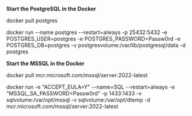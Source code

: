 
**Start the PostgreSQL in the Docker**

docker pull postgres

docker run --name postgres --restart=always -p 25432:5432 -e POSTGRES_USER=postgres -e POSTGRES_PASSWORD=Passw0rd -e POSTGRES_DB=postgres -v postgresvolume:/var/lib/postgresql/data -d postgres

**Start the MSSQL in the Docker**

docker pull mcr.microsoft.com/mssql/server:2022-latest

docker run -e "ACCEPT_EULA=Y" --name=SQL --restart=always -e "MSSQL_SA_PASSWORD=Passw0rd" -p 1433:1433 -v sqlvolume:/var/opt/mssql -v sqlvolume:/var/opt/dtemp -d mcr.microsoft.com/mssql/server:2022-latest
